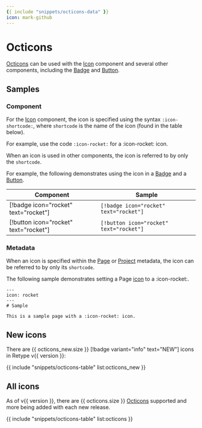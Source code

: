 ```yaml
---
{{ include "snippets/octicons-data" }}
icon: mark-github
---
```

# Octicons

[Octicons](https://primer.github.io/octicons/) can be used with the [Icon](icon.md) component and several other components, including the [Badge](badge.md) and [Button](button.md).

## Samples

### Component

For the [Icon](icon.md) component, the icon is specified using the syntax `:icon-shortcode:`, where `shortcode` is the name of the icon (found in the table below).

For example, use the code `:icon-rocket:` for a :icon-rocket: icon.

When an icon is used in other components, the icon is referred to by only the `shortcode`.

For example, the following demonstrates using the icon in a [Badge](badge.md#icon-and-emoji) and a [Button](button.md#icon-and-emoji).

Component | Sample
--- | ---
[!badge icon="rocket" text="rocket"] | `[!badge icon="rocket" text="rocket"]`
[!button icon="rocket" text="rocket"] | `[!button icon="rocket" text="rocket"]`

### Metadata

When an icon is specified within the [Page](../configuration/page.md) or [Project](../configuration/project.md) metadata, the icon can be referred to by only its `shortcode`.

The following sample demonstrates setting a Page [icon](../configuration/page.md/#icon) to a :icon-rocket:.

```
---
icon: rocket
---
# Sample

This is a sample page with a :icon-rocket: icon.
```

## New icons

There are {{ octicons_new.size }} [!badge variant="info" text="NEW"] icons in Retype v{{ version }}:

{{ include "snippets/octicons-table" list:octicons_new }}

## All icons

As of v{{ version }}, there are {{ octicons.size }} [Octicons](https://primer.github.io/octicons/) supported and more being added with each new release.

{{ include "snippets/octicons-table" list:octicons }}
